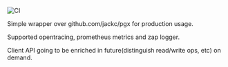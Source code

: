 ![CI](https://github.com/humans-group/pq/workflows/CI/badge.svg)

Simple wrapper over github.com/jackc/pgx for production usage.

Supported opentracing, prometheus metrics and zap logger.

Client API going to be enriched in future(distinguish read/write ops, etc) on demand.